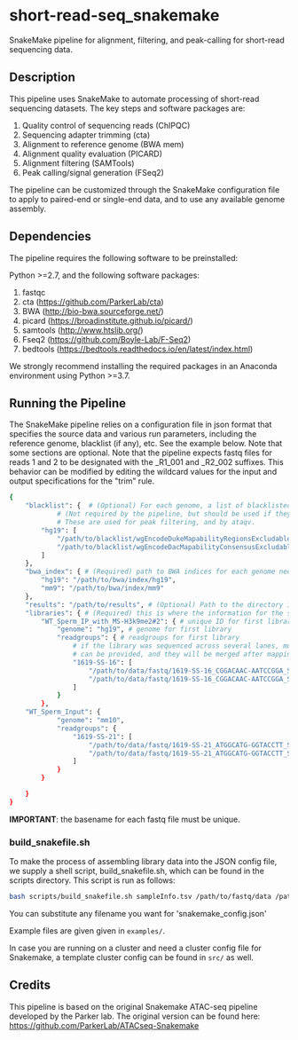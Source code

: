 # short-read-seq_snakemake
SnakeMake pipeline for alignment, filtering, and peak-calling for short-read sequencing data.

## Description
This pipeline uses SnakeMake to automate processing of short-read sequencing datasets. The key steps and software packages are:

1. Quality control of sequencing reads (ChIPQC)
2. Sequencing adapter trimming (cta)
3. Alignment to reference genome (BWA mem)
4. Alignment quality evaluation (PICARD)
5. Alignment filtering (SAMTools)
6. Peak calling/signal generation (FSeq2)

The pipeline can be customized through the SnakeMake configuration file to apply to paired-end or single-end data, and to use any available genome assembly.

## Dependencies
The pipeline requires the following software to be preinstalled:

Python >=2.7, and the following software packages:

1. fastqc
2. cta (<https://github.com/ParkerLab/cta>)
3. BWA (<http://bio-bwa.sourceforge.net/>)
4. picard (<https://broadinstitute.github.io/picard/>)
5. samtools (<http://www.htslib.org/>)
6. Fseq2 (<https://github.com/Boyle-Lab/F-Seq2>)
7. bedtools (<https://bedtools.readthedocs.io/en/latest/index.html>)

We strongly recommend installing the required packages in an Anaconda environment using Python >=3.7.


## Running the Pipeline

The SnakeMake pipeline relies on a configuration file in json format that specifies the source data and various run parameters, including the reference genome, blacklist (if any), etc. See the example below. Note that some sections are optional. Note that the pipeline expects fastq files for reads 1 and 2 to be designated with the _R1_001 and _R2_002 suffixes. This behavior can be modified by editing the wildcard values for the input and output specifications for the "trim" rule. 

```bash
{
    "blacklist": {  # (Optional) For each genome, a list of blacklisted regions in bed format
		    # (Not required by the pipeline, but should be used if they are available!!).
		    # These are used for peak filtering, and by ataqv.
        "hg19": [
            "/path/to/blacklist/wgEncodeDukeMapabilityRegionsExcludable.bed.gz", 
            "/path/to/blacklist/wgEncodeDacMapabilityConsensusExcludable.bed.gz"
        ]
    },
    "bwa_index": { # (Required) path to BWA indices for each genome needed
        "hg19": "/path/to/bwa/index/hg19",
        "mm9": "/path/to/bwa/index/mm9"
    }, 
    "results": "/path/to/results", # (Optional) Path to the directory in which results should be placed (default is current working directory is used)
    "libraries": { # (Required) this is where the information for the sequencing library is given
        "WT_Sperm_IP_with_MS-H3k9me2#2": { # unique ID for first library
            "genome": "hg19", # genome for first library
            "readgroups": { # readgroups for first library
			    # if the library was sequenced across several lanes, multiple readgroups
			    # can be provided, and they will be merged after mapping and before duplicate marking/filtering.
                "1619-SS-16": [
                    "/path/to/data/fastq/1619-SS-16_CGGACAAC-AATCCGGA_S20_R1_001.fastq.gz",
                    "/path/to/data/fastq/1619-SS-16_CGGACAAC-AATCCGGA_S20_R2_001.fastq.gz"
                ]
            }
        },
	"WT_Sperm_Input": {
            "genome": "mm10",
            "readgroups": {
                "1619-SS-21": [
                    "/path/to/data/fastq/1619-SS-21_ATGGCATG-GGTACCTT_S26_R1_001.fastq.gz",
                    "/path/to/data/fastq/1619-SS-21_ATGGCATG-GGTACCTT_S26_R2_001.fastq.gz"
                ]
            }
        }

    }
}
```

**IMPORTANT**: the basename for each fastq file must be unique.

### build_snakefile.sh
To make the process of assembling library data into the JSON config file, we supply a shell script, build_snakefile.sh, which can be found in the scripts directory. This script is run as follows:

```bash
bash scripts/build_snakefile.sh sampleInfo.tsv /path/to/fastq/data /path/to/results/directory genome /path/to/bwa/index snakemake_config.json

```

You can substitute any filename you want for 'snakemake_config.json'

Example files are given given in `examples/`.

In case you are running on a cluster and need a cluster config file for
Snakemake, a template cluster config can be found in `src/` as well.

## Credits
This pipeline is based on the original Snakemake ATAC-seq pipeline developed by the Parker lab. The original version can be found here:
<https://github.com/ParkerLab/ATACseq-Snakemake>


